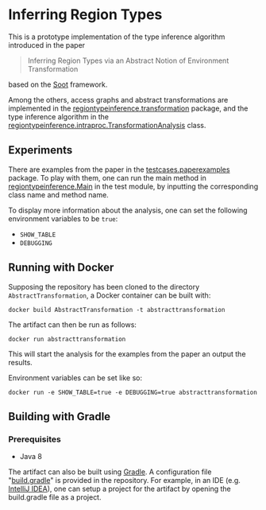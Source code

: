 # Inferring Region Types

This is a prototype implementation of the type inference algorithm introduced in the paper

> Inferring Region Types via an Abstract Notion of Environment Transformation

based on the [Soot](http://soot-oss.github.io/soot/) framework.

Among the others, access graphs and abstract transformations are implemented in
the
[regiontypeinference.transformation](src/main/java/regiontypeinference/transformation/)
package, and the type inference algorithm in the
[regiontypeinference.intraproc.TransformationAnalysis](src/main/java/regiontypeinference/intraproc/TransformationAnalysis.java)
class.

## Experiments

There are examples from the paper in the
[testcases.paperexamples](src/test/java/testcases/paperexamples/) package. To
play with them, one can run the main method in
[regiontypeinference.Main](src/test/java/regiontypeinference/Main.java) in the
test module, by inputting the corresponding class name and method name.

To display more information about the analysis, one can set the following
environment variables to be `true`:
- `SHOW_TABLE`
- `DEBUGGING`

## Running with Docker

Supposing the repository has been cloned to the directory
`AbstractTransformation`, a Docker container can be built with:

```
docker build AbstractTransformation -t abstracttransformation
```

The artifact can then be run as follows:

```
docker run abstracttransformation
```

This will start the analysis for the examples from the paper an output the
results.


Environment variables can be set like so:
```
docker run -e SHOW_TABLE=true -e DEBUGGING=true abstracttransformation
```

## Building with Gradle

### Prerequisites

- Java 8

The artifact can also be built using [Gradle](https://gradle.org/). A configuration
file "[build.gradle](build.gradle)" is provided in the repository. For example,
in an IDE (e.g. [IntelliJ IDEA](https://www.jetbrains.com/idea/)), one can setup
a project for the artifact by opening the build.gradle file as a project.